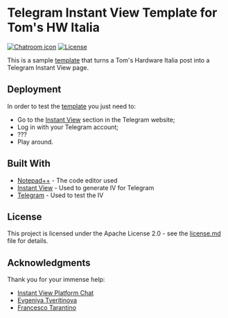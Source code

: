 # Telegram Instant View Template for Tom's HW Italia

[![Chatroom icon](https://patrolavia.github.io/telegram-badge/chat.png)](https://t.me/mniuop_bot) [![License](https://img.shields.io/badge/License-Apache%202.0-blue.svg)](https://www.apache.org/licenses/LICENSE-2.0.txt)

This is a sample [template](template.xpath) that turns a Tom's Hardware Italia post into a Telegram Instant View page.

## Deployment

In order to test the [template](template.xpath) you just need to:
* Go to the [Instant View](https://instantview.telegram.org/) section in the Telegram website;
* Log in with your Telegram account;
* ???
* Play around.

## Built With

* [Notepad++](https://notepad-plus-plus.org/) - The code editor used
* [Instant View](https://instantview.telegram.org/) - Used to generate IV for Telegram
* [Telegram](https://telegram.org/) - Used to test the IV

## License

This project is licensed under the Apache License 2.0 - see the [license.md](license.md) file for details.

## Acknowledgments

Thank you for your immense help:

* [Instant View Platform Chat](https://t.me/IVpublic)
* [Evgeniya Tveritinova](https://github.com/tveritinova)
* [Francesco Tarantino](https://github.com/franci22)
